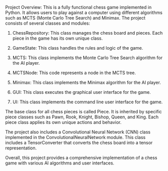 Project Overview: This is a fully functional chess game implemented in Python. It allows users to play against a computer using different algorithms such as MCTS (Monte Carlo Tree Search) and Minimax. The project consists of several classes and modules:

1. ChessRepository: This class manages the chess board and pieces. Each piece in the game has its own unique class.

2. GameState: This class handles the rules and logic of the game.

3. MCTS: This class implements the Monte Carlo Tree Search algorithm for the AI player.

4. MCTSNode: This code represents a node in the MCTS tree.

5. Minimax: This class implements the Minimax algorithm for the AI player.

6. GUI: This class executes the graphical user interface for the game.

7. UI: This class implements the command line user interface for the game.

The base class for all chess pieces is called Piece. It is inherited by specific piece classes such as Pawn, Rook, Knight, Bishop, Queen, and King. Each piece class applies its own unique actions and behavior.

The project also includes a Convolutional Neural Network (CNN) class implemented in the ConvolutionalNeuralNetwork module. This class includes a TensorConverter that converts the chess board into a tensor representation.

Overall, this project provides a comprehensive implementation of a chess game with various AI algorithms and user interfaces.

